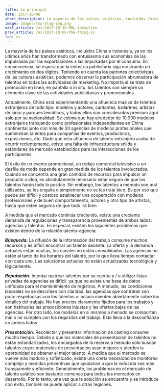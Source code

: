 ```yaml
---
title: Lo principal
date: 2017-10-08
short_description: La mayoría de los países asiáticos, incluidos China e Indonesia, ya en los últimos años han transformado con entusiasmo sus economías
image: images/top-blog-img.png
next_article: /es/2017-10-10-MDL-inception
prev_article: /es/2017-10-08-the-thing-is
lan: es
---
```



La mayoría de los países asiáticos, incluidos China e Indonesia, ya en los últimos años han transformado con entusiasmo sus economías de las impulsadas por las exportaciones a las impulsadas por el consumo. En consecuencia, se espera que la industria publicitaria siga mostrando un crecimiento de dos dígitos. Teniendo en cuenta los patrones colectivistas de las culturas asiáticas, podemos observar la participación abrumadora de talentos en todas las actividades de marketing. No importa si se trata de promoción en línea, en pantalla o in situ, los talentos son siempre un elemento clave de las actividades publicitarias y promocionales.

Actualmente, China está experimentando una afluencia masiva de talentos extranjeros de todo tipo: modelos y actores, cantantes, bailarines, artistas de circo y parques temáticos, y todos ellos son considerados premium aquí solo por su nacionalidad. Se estima que hay alrededor de 10.000 modelos extranjeros trabajando como profesionales independientes en China continental junto con más de 30 agencias de modelos profesionales que suministran talentos para compañías de eventos, productoras, exposiciones, etc. Dado que esta afluencia de talento extranjero acaba de ocurrir recientemente, existe una falta de infraestructura sólida y estándares de mercado establecidos para las interacciones de los participantes.

El éxito de un evento promocional, un rodaje comercial televisivo o un desfile de moda depende en gran medida de los talentos involucrados. Cuando se concentra una gran cantidad de recursos para impulsar un producto o idea, es absolutamente necesario estar seguro de que los talentos harán todo lo posible. Sin embargo, los talentos a menudo son mal utilizados, se les engaña o simplemente no se les trata bien. Es por eso que puede ser difícil y costoso establecer una cooperación con modelos profesionales y de buen comportamiento, actores y otro tipo de artistas, hasta que estén seguros de que todo irá bien.

A medida que el mercado continúa creciendo, existe una creciente demanda de regulaciones y transparencia provenientes de ambos lados: agencias y talentos. En especial, existen los siguientes problemas que existen dentro de la relación talento-agencia:

***Búsqueda.*** La difusión de la información del trabajo consume muchos recursos y es difícil encontrar un talento decente. La oferta y la demanda actuales están ocultas, los canales no están consolidados. Las agencias no están al tanto de los horarios del talento, por lo que lleva tiempo contactar con cada uno. Las soluciones actuales no están actualizadas tecnológica y lógicamente.

***Reputación.*** Intentar rastrear talentos por su cuenta y / o utilizar listas privadas de agencias es difícil, ya que no existe una base de datos unificada para el mantenimiento de registros. A menudo, las condiciones laborales no se describen con claridad, las agencias que contratan son poco respetuosas con los talentos o incluso mienten abiertamente sobre los detalles del trabajo. No hay precios claramente fijados para los trabajos y son habituales las proposiciones injustas y las ofertas bajas de las agencias. Por otro lado, los modelos en sí mismos a menudo se comportan mal o no cumplen con los requisitos del trabajo. Esto lleva a la desconfianza en ambos lados.

***Presentación.*** Recolectar y presentar información de casting consume mucho tiempo. Debido a que los materiales de presentación de talentos no están estandarizados, los encargados de la reserva a menudo solo buscan talentos cuyos materiales de presentación sean mejores y pierden la oportunidad de obtener el mejor talento.
A medida que el mercado se vuelve más maduro y sofisticado, existe una cierta necesidad de monitoreo complejo y medidas preventivas que ayudarían a que la industria sea más transparente y eficiente. Generalmente, los problemas en el mercado de talento asiático son bastante comunes para todos los mercados en desarrollo. Por lo tanto, una vez que la solución se encuentra y se introduce con éxito, también se puede aplicar a otras regiones.
